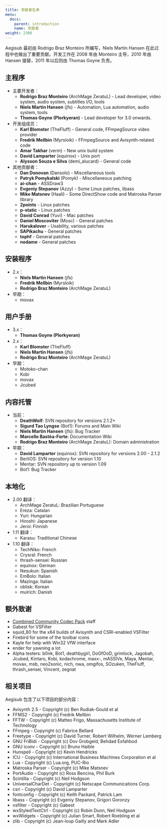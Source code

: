 ```yaml
---
title: 贡献者名单
menu:
  docs:
    parent: introduction
    name: 贡献者
weight: 2300
---
```


Aegisub 最初由 Rodrigo Braz Monteiro 所编写，Niels Martin Hansen
在此过程中也做出了重要贡献。开发工作在 2008 年由 Monteiro 主导，2010
年由 Hansen 接替，2011 年以后则由 Thomas Goyne 负责。

## 主程序

- 主要开发者：
  - **Rodrigo Braz Monteiro** (ArchMage ZeratuL) - Lead developer, video system, audio system, subtitles I/O, tools
  - **Niels Martin Hansen** (jfs) - Automation, Lua automation, audio system, tools
  - **Thomas Goyne (Plorkyeran)** - Lead developer for 3.0 onwards.
- 开发组成员：
  - **Karl Blomster** (TheFluff) - General code, FFmpegSource video provider
  - **Fredrik Mellbin** (Myrsloik) - FFmpegSource and Avisynth-related code
  - **Amar Takhar** (verm) - New unix build system
  - **David Lamparter** (equinox) - Unix port
  - **Alysson Souza e Silva** (demi_alucard) - General code
- 其他贡献者：
  - **Dan Donovan** (Dansolo) - Miscellaneous tools
  - **Patryk Pomykalski** (Pomyk) - Miscellaneous patching
  - **ai-chan** - ASSDraw3
  - **Evgeniy Stepanov** (Azzy) - Some Linux patches, libass
  - **Mike Matsnev** (Haali) - Some DirectShow code and Matroska Parser library
  - **2points** - Linux patches
  - **p-static** - Linux patches
  - **David Conrad** (Yuvi) - Mac patches
  - **Daniel Moscoviter** (Mosc) - General patches
  - **Harukalover** - Usability, various patches
  - **SAPikachu** - General patches
  - **tophf** - General patches
  - **nodame** - General patches

## 安装程序

- 2.x：
  - **Niels Martin Hansen** (jfs)
  - **Fredrik Mellbin** (Myrsloik)
  - **Rodrigo Braz Monteiro** (ArchMage ZeratuL)
- 早期：
  - movax

## 用户手册

- 3.x：
  - **Thomas Goyne (Plorkyeran)**
- 2.x：
  - **Karl Blomster** (TheFluff)
  - **Niels Martin Hansen** (jfs)
  - **Rodrigo Braz Monteiro** (ArchMage ZeratuL)
- 早期：
  - Motoko-chan
  - Kobi
  - movax
  - Jcubed

## 内容托管

- 当前：
  - **DeathWolf**: SVN repository for versions 2.1.2+
  - **Sigurd Tao Lyngse** (Bot1): Forums and Main Wiki
  - **Niels Martin Hansen** (jfs): Bug Tracker
  - **Marcello Bastéa-Forte**: Documentation Wiki
  - **Rodrigo Braz Monteiro** (ArchMage ZeratuL): Domain administration
- 早期：
  - **David Lamparter** (equinox): SVN repository for versions 2.00 - 2.1.2
  - BerliOS: SVN repository for version 1.10
  - Mentar: SVN repository up to version 1.09
  - Bot1: Bug Tracker

## 本地化

- 2.00 翻译：
  - ArchMage ZeratuL: Brazilian Portuguese
  - Ereza: Catalan
  - Yuri: Hungarian
  - Hiroshi: Japanese
  - Jeroi: Finnish
- 1.11 翻译：
  - Karasu: Traditional Chinese
- 1.10 翻译：
  - TechNiko: French
  - Crysral: French
  - thrash-sensei: Russian
  - equinox: German
  - Nesukun: Spanish
  - EmBolo: Italian
  - Mazinga: Italian
  - oblisk: Korean
  - mulrich: Danish

## 额外致谢

- [Combined Community Codec Pack](http://www.cccp-project.net) staff
- Gabest for VSFilter
- squid_80 for the x64 builds of Avisynth and CSRI-enabled VSFilter
- Firebird for some of the toolbar icons
- Kayle for help with Win32 VfW interface
- ender for yawning a lot
- Alpha testers: b0nk, Bot1, deathbygirl, DoGfOoD, grimlock, Jagobah, Jcubed, Kintaro, Kobi, kodachrome, maxx-, mASSIVe, Maya, Mentar, movax, msb, neo2sonic, nich, nwa, omgifos, SOzuken, TheFluff, thrash_sensei, Vincent, zegnat

## 相关项目

Aegisub 包含了以下项目的部分内容：

- Avisynth 2.5 - Copyright (c) Ben Rudiak-Gould et al
- FFMS2 - Copyright (c) Fredrik Mellbin
- FFTW - Copyright (c) Matteo Frigo, Massachusetts Institute of Technology
- FFmpeg - Copyright (c) Fabrice Bellard
- Freetype - Copyright (c) David Turner, Robert Wilhelm, Werner Lemberg
- GNU FriBidi - Copyright (c) Dov Grobgeld, Behdad Esfahbod
- GNU iconv - Copyright (c) Bruno Haible
- Hunspell - Copyright (c) Kevin Hendricks
- ICU - Copyright (c) International Business Machines Corporation et al
- Lua - Copyright (c) Lua.org, PUC-Rio
- Matroska Parser - Copyright (c) Mike Matsnev
- PortAudio - Copyright (c) Ross Bencina, Phil Burk
- Scintilla - Copyright (c) Neil Hodgson
- UniversalCharDet - Copyright (c) Netscape Communications Corp.
- csri - Copyright (c) David Lamparter
- fontconfig - Copyright (c) Keith Packard, Patrick Lam
- libass - Copyright (c) Evgeniy Stepanov, Grigori Goronzy
- vsfilter - Copyright (c) Gabest
- wxStyledTextCtrl - Copyright (c) Robin Dunn, Neil Hodgson
- wxWidgets - Copyright (c) Julian Smart, Robert Roebling et al
- zlib - Copyright (c) Jean-loup Gailly and Mark Adler
